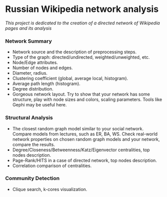 # Russian Wikipedia network analysis
*This project is dedicated to the creation of a directed network of Wikipedia pages and its analysis*

### Network Summary

- Network source and the description of preprocessing steps.
- Type of the graph: directed/undirected, weighted/unweighted, etc.
- Node/Edge attributes.
- Number of nodes and edges.
- Diameter, radius.
- Clustering coefficient (global, average local, histogram).
- Average path length (histogram).
- Degree distribution.
- Gorgeous network layout. Try to show that your network has some structure, play with node sizes and colors, scaling parameters. Tools like Gephi may be useful here.

### Structural Analysis

- The closest random graph model similar to your social network. Compare models from lectures, such as ER, BA, WS. Check real-world network properties on chosen random graph models and your network, compare the results.
- Degree/Closeness/Betweenness/Katz/Eigenvector centralities, top nodes description.
- Page-Rank/HITS in a case of directed network, top nodes description.
- Correlation comparison of centralities.
<!-- - Assortative mixing by node attributes and node degree. -->
<!-- - Node structural equivalence/similarity -->

### Community Detection

- Clique search, k-cores visualization.
<!-- - Best results of various community detection algorithms, both in terms of interpretation and some quality criterion (modularity, silhouette, ground truth partition). -->
<!-- - The results should be visible on the network layout. -->